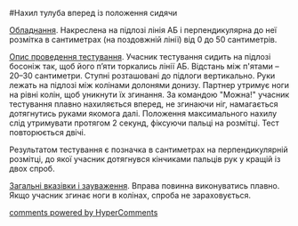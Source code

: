 <div id="hypercomments_widget" class="js-hypercomments-widget invisible"></div>

#Нахил тулуба вперед із положення сидячи

<u>Обладнання</u>. Накреслена на підлозі лінія АБ і перпендикулярна до неї розмітка в сантиметрах (на поздовжній лінії) від 0 до 50 сантиметрів.

<u>Опис проведення тестування</u>. Учасник тестування сидить на підлозі босоніж так, щоб його п’яти торкались лінії АБ. Відстань між п'ятами – 20–30 сантиметри. Ступні розташовані до підлоги вертикально. Руки лежать на підлозі між колінами долонями донизу. Партнер утримує ноги на рівні колін, щоб уникнути їх згинання. За командою "Можна!" учасник тестування плавно нахиляється вперед, не згинаючи ніг, намагається дотягнутись руками якомога далі. Положення максимального нахилу слід утримувати протягом 2 секунд, фіксуючи пальці на розмітці. Тест повторюється двічі.

Результатом тестування є позначка в сантиметрах на перпендикулярній розмітці, до якої учасник дотягнувся кінчиками пальців рук у кращій із двох спроб.

<u>Загальні вказівки і зауваження</u>. Вправа повинна виконуватись плавно. Якщо учасник згинає ноги в колінах, спроба не зараховується.

<div class="js-hypercomments-container">
<a href="http://hypercomments.com" class="hc-link" title="comments widget">comments powered by HyperComments</a>
</div>